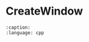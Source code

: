 # CreateWindow


```{literalinclude} ../../samples/CreateWindow/main.cpp
:caption:
:language: cpp
```
